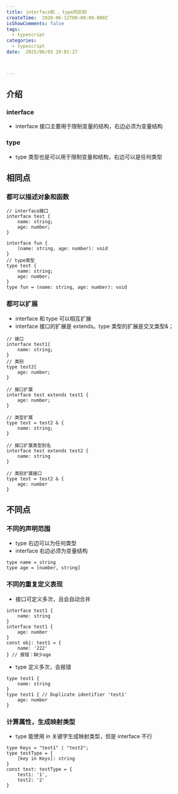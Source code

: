 ```yaml
---
title: interface和 、type的区别
createTime:  2020-06-12T00:00:00.000Z
isShowComments: false
tags:
  - typescript
categories:
  - typescript
date:  2025/06/03 20:01:27



---
```


## 介绍

### interface

-   interface 接口主要用于限制变量的结构，右边必须为变量结构

### type

-   type 类型也是可以用于限制变量和结构，右边可以是任何类型

## 相同点

### 都可以描述对象和函数

```
// interface接口
interface test {
    name: string;
    age: number;
}

interface fun {
    (name: string, age: number): void
}
// type类型
type test {
    name: string;
    age: number;
}
type fun = (name: string, age: number): void
```

### 都可以扩展

-   interface 和 type 可以相互扩展
-   interface 接口的扩展是 extends。type 类型的扩展是交叉类型&；

```
// 接口
interface test1{
    name: string;
}
// 类别
type test2{
    age: number;
}

// 接口扩展
interface test extends test1 {
    age: number;
}

// 类型扩展
type test = test2 & {
    name: string;
}

// 接口扩展类型别名
interface test extends test2 {
    name: string
}

// 类别扩展接口
type test = test2 & {
    age: number
}
```

## 不同点

### 不同的声明范围

-   type 右边可以为任何类型
-   interface 右边必须为变量结构

```
type name = string
type age = [number, string]
```

### 不同的重复定义表现

-   接口可定义多次，且会自动合并

```
interface test1 {
    name: string
}
interface test1 {
    age: number
}
const obj: test1 = {
    name: '222'
} // 报错：缺少age
```

-   type 定义多次，会报错

```
type test1 {
    name: string
}
type test1 { // Duplicate identifier 'test1'
    age: number
}
```

### 计算属性，生成映射类型

-   type 能使用 in 关键字生成映射类型，但是 interface 不行

```
type Keys = "test1" | "test2";
type testType = {
    [key in Keys]: string
}
const test: testType = {
    test1: '1',
    test2: '2'
}
```

